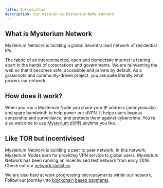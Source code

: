 ```yaml
---
title: Introduction
description: Our mission as Mysterium Node runners
---
```


## What is Mysterium Network 
Mysterium Network is building a global decentralised network of residential IPs.

The fabric of an interconnected, open and democratic internet is tearing apart in the hands of corporations and governments. We are reinventing the web so that it becomes safe, accessible and private by default. As a grassroots and community-driven project, you are quite literally what powers our network.

## How does it work?
When you run a Mysterium Node you share your IP address (anonymously) and spare bandwidth to help power our dVPN. It helps users bypass censorship and surveillance, and protects them against cybercrime. You’re also welcome to use <a href="https://mysterium.network/apps/">Mysterium dVPN</a> anytime you like.

## Like TOR but incentivised
Mysterium Network is building a peer to peer network. In this network, Mysterium Nodes earn for providing VPN service to global users. 
Mysterium Network has been running an incentivised test network from early 2019. Check out our <a href="https://my.mysterium.network/network">network statistics</a>. 

We are also hard at work progressing micropayments within our network. Follow our journey into <a href="https://mysterium.network/blog/">blockchain based payments</a>.

